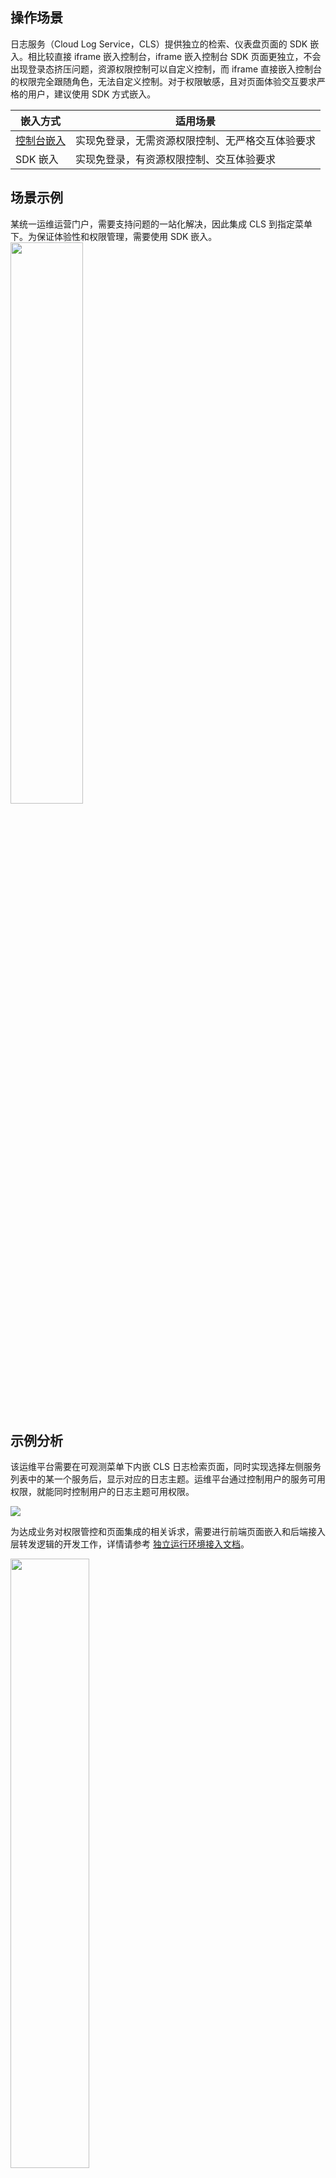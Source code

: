## 操作场景

日志服务（Cloud Log Service，CLS）提供独立的检索、仪表盘页面的 SDK 嵌入。相比较直接 iframe 嵌入控制台，iframe 嵌入控制台 SDK 页面更独立，不会出现登录态挤压问题，资源权限控制可以自定义控制，而 iframe 直接嵌入控制台的权限完全跟随角色，无法自定义控制。对于权限敏感，且对页面体验交互要求严格的用户，建议使用 SDK 方式嵌入。

| 嵌入方式      | 适用场景                                         | 
| ------------- | ------------------------------------------------ | 
| [控制台嵌入](https://cloud.tencent.com/document/product/614/45742)    | 实现免登录，无需资源权限控制、无严格交互体验要求 |
| SDK 嵌入 | 实现免登录，有资源权限控制、交互体验要求         |


## 场景示例

某统一运维运营门户，需要支持问题的一站化解决，因此集成 CLS 到指定菜单下。为保证体验性和权限管理，需要使用 SDK 嵌入。
<img src="https://qcloudimg.tencent-cloud.cn/raw/17480a26edf6cbafbcb9a40543d16e1e.png" style="width: 48%;" />

## 示例分析

该运维平台需要在可观测菜单下内嵌 CLS 日志检索页面，同时实现选择左侧服务列表中的某一个服务后，显示对应的日志主题。运维平台通过控制用户的服务可用权限，就能同时控制用户的日志主题可用权限。

![](https://qcloudimg.tencent-cloud.cn/raw/78cac68ce446e4db51a69d1c31ae0d91.png)

为达成业务对权限管控和页面集成的相关诉求，需要进行前端页面嵌入和后端接入层转发逻辑的开发工作，详情请参考 [独立运行环境接入文档](https://github.com/TencentCloud/cls-console-sdk/blob/main/sdk-modules/定制化开发.md)。

<img src="https://qcloudimg.tencent-cloud.cn/raw/ebd24648ac6eee89866b2355e352f0d3.png" style="width: 50%;" />

## 操作步骤

### 步骤1：获取页面 SDK

从 Github [cls-console-sdk](https://github.com/TencentCloud/cls-console-sdk) 下载源代码到本地。

本项目是基于 `sdk-modules` 文件夹，实现的**独立运行环境**快速体验样例。允许业务方将 CLS 控制台集成到自身页面，使用检索分析页面和仪表盘能力。


### 步骤2：部署页面 SDK

1. 在源代码下创建`./capi-forward/.env` 文件，填写 [密钥信息](https://console.cloud.tencent.com/cam/capi) 和环境密码。
```
# 环境变量区分大小写。secretId长度为36位，secretKey长度为32位。
secretId=xxxxxxxxxxxxxxxxxxxxxxxxxxxxxxxxxxxx
secretKey=xxxxxxxxxxxxxxxxxxxxxxxxxxxxxxxx
# 设置后支持密码鉴权，不设置则无任何鉴权
demoPassword=123456
```
2. 根据实际需求，进行项目部署。
<dx-tabs>
::: 容器化部署
1. 执行如下命令，构建最新镜像版本。
```
docker build . --tag=cls_web
```
2. 执行如下命令，运行容器。
```
docker run --env-file ./capi-forward/.env -p 3001:3001 cls_web
```
:::
::: Node.js 部署
1. 安装 pnpm，详情请参考  [安装](https://pnpm.io/zh/installation) 文档。
>? 如已安装 pnpm，请跳过此步骤。
>
2. 在项目根目录，执行如下命令，安装依赖。
```
pnpm recursive install --frozen-lockfile=true
```
>? 如遇到安装出错，请在项目根目录执行 `find . -name "node_modules" -type d -exec rm -rf '{}' +` 命令后再重新安装。
>
3. 在项目根目录，执行如下命令，完成项目构建。
```
npm run build
```
4. 在项目根目录，执行如下命令，启动项目。
```
npm run serve
```
>! 修改代码后需要重新进行构建。
>

:::
</dx-tabs>

### 步骤3：使用页面 SDK

<dx-tabs>
::: 通过浏览器访问
完成项目运行后，可在浏览器中打开相应页面。
```
# 检索分析页面：将以下网址中的 ${Region} 和 ${TopicId}，替换为对应的地域和日志主题ID，即可访问。${Query}为检索语句，可以为空。
http://localhost:3001/search?region=${Region}&topic_id=${TopicId}&query=${Query}&time=now-h,now

# 检索分析页面: 将以下网址中的 ${Region} ${logset_name} ${topic_name}，替换为对应的地域、日志集名称、日志主题名称，即可访问。
http://localhost:3001/search?region=${Region}&topic_name=${TopicName}&logset_name=${LogsetName}

# 仪表盘页面：将以下网址中的 ${dashboardId} 替换为仪表盘ID，即可访问。
http://localhost:3001/dashboard?id=${dashboardId}&time=now-7d,now
```
地域参数格式为`ap-shanghai`, 检索页面参数设置请参考 [检索页面参数设置](https://cloud.tencent.com/document/product/614/39331) 文档。
:::
::: 通过 iframe 内嵌使用
在业务内部系统中，直接将此 SDK 控制台页面，作为 iframe 嵌入，通过路由参数完成与其他页面的结合。
```
// 一个快速查看效果的样例，请根据自身业务进行调整
function prepareSdkFrame(url) {
   var ifrm = document.createElement("iframe");
   ifrm.setAttribute("src", url);
   ifrm.style.width = "1280px";
   ifrm.style.height = "960px";
   document.body.appendChild(ifrm);
}
const url = 'http://localhost:3001/search?region=${Region}&topic_id=${TopicId}&query=${Query}&time=now-h,now'

prepareSdkFrame(url)
```

:::
</dx-tabs>

